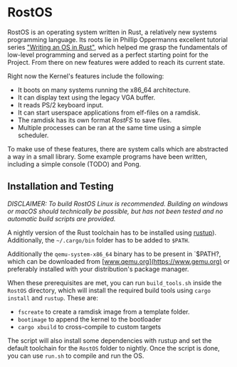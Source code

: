 # RostOS
RostOS is an operating system written in Rust, a relatively new systems programming language. Its roots lie in Phillip Oppermanns excellent tutorial series ["Writing an OS in Rust"](https://os.phil-opp.com/), which helped me grasp the fundamentals of low-level programming and served as a perfect starting point for the Project. From there on new features were added to reach its current state.

Right now the Kernel's features include the following:
* It boots on many systems running the x86_64 architecture.
* It can display text using the legacy VGA buffer.
* It reads PS/2 keyboard input.
* It can start userspace applications from elf-files on a ramdisk.
* The ramdisk has its own format *RostFS* to save files.
* Multiple processes can be ran at the same time using a simple scheduler.

To make use of these features, there are system calls which are abstracted a way in a small library. Some example programs have been written, including a simple console (TODO) and Pong.

## Installation and Testing

*DISCLAIMER: To build RostOS Linux is recommended. Building on windows or macOS should technically be possible, but has not been tested and no automatic build scripts are provided.* 

A nightly version of the Rust toolchain has to be installed using [rustup](https://rustup.rs/)). Additionally, the `~/.cargo/bin` folder has to be added to `$PATH`. 

Additionally the `qemu-system-x86_64` binary has to be present in `$PATH?, which can be downloaded from [www.qemu.org](https://www.gemu.org) or preferably installed with your distribution's package manager.

When these prerequisites are met, you can run `build_tools.sh` inside the `RostOS` directory, which will install the required build tools using `cargo install` and `rustup`. These are:

* `fscreate` to create a ramdisk image from a template folder.
* `bootimage` to append the kernel to the bootloader
* `cargo xbuild` to cross-compile to custom targets

The script will also install some dependencies with rustup and set the default toolchain for the `RostOS` folder to nightly. 
Once the script is done, you can use `run.sh` to compile and run the OS.






